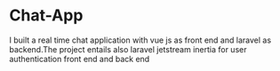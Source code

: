 # Chat-App
I built a real time chat application with vue js as front end and laravel as backend.The project entails also laravel jetstream  inertia for user authentication front end and back end
